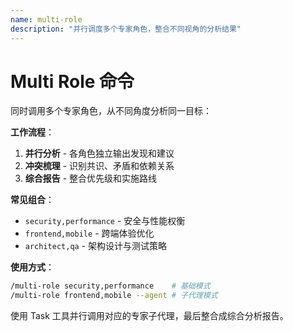 ```yaml
---
name: multi-role
description: "并行调度多个专家角色，整合不同视角的分析结果"
---
```


# Multi Role 命令

同时调用多个专家角色，从不同角度分析同一目标：

**工作流程**：
1. **并行分析** - 各角色独立输出发现和建议
2. **冲突梳理** - 识别共识、矛盾和依赖关系
3. **综合报告** - 整合优先级和实施路线

**常见组合**：
- `security,performance` - 安全与性能权衡
- `frontend,mobile` - 跨端体验优化
- `architect,qa` - 架构设计与测试策略

**使用方式**：
```bash
/multi-role security,performance    # 基础模式
/multi-role frontend,mobile --agent # 子代理模式
```

使用 Task 工具并行调用对应的专家子代理，最后整合成综合分析报告。
